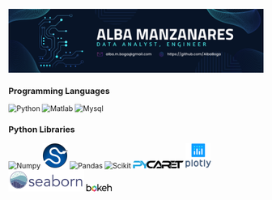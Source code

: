![banner](https://github.com/AlbaBoga/AlbaBoga/blob/main/banner.png)

### Programming Languages

<img src="https://cdn.jsdelivr.net/gh/devicons/devicon/icons/python/python-original-wordmark.svg" alt="Python" width="50">    <img src="https://cdn.jsdelivr.net/gh/devicons/devicon/icons/matlab/matlab-original.svg" alt="Matlab" width="50">    <img src="https://cdn.jsdelivr.net/gh/devicons/devicon/icons/mysql/mysql-original-wordmark.svg" alt="Mysql" width="50">

### Python Libraries

<img src="https://cdn.jsdelivr.net/gh/devicons/devicon/icons/numpy/numpy-original-wordmark.svg" alt="Numpy" width="50">    <img src="https://github.com/AlbaBoga/AlbaBoga/blob/main/SCIPY_2.svg" alt="Scipy" width="50">    <img src="https://cdn.jsdelivr.net/gh/devicons/devicon/icons/pandas/pandas-original-wordmark.svg" alt="Pandas" width="50">    <img src="https://upload.wikimedia.org/wikipedia/commons/0/05/Scikit_learn_logo_small.svg" alt="Scikit" width="100">    <img src="https://github.com/AlbaBoga/AlbaBoga/blob/main/logo.png" alt="Pycaret" width="100">     <img src="https://github.com/AlbaBoga/AlbaBoga/blob/main/plot_ly-official.svg" alt="Plotly" width="50">    <img src="https://github.com/AlbaBoga/AlbaBoga/blob/main/logo-wide-lightbg.svg" alt="Seaborn" width="150">    <img src="https://github.com/AlbaBoga/AlbaBoga/blob/main/bokeh-logo.svg" alt="Bokeh" width="50">





          
